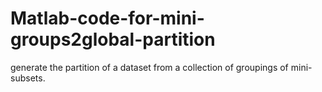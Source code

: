 # Matlab-code-for-mini-groups2global-partition
generate the partition of a dataset from a collection of groupings of mini-subsets.

